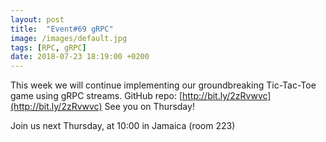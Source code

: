 ```yaml
---
layout: post
title:  "Event#69 gRPC"
image: /images/default.jpg
tags: [RPC, gRPC]
date: 2018-07-23 18:19:00 +0200
---
```


This week we will continue implementing our groundbreaking Tic-Tac-Toe game using gRPC streams. GitHub repo: [http://bit.ly/2zRvwvc](http://bit.ly/2zRvwvc) See you on Thursday!

Join us next Thursday, at 10:00 in Jamaica (room 223)
